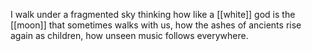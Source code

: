 I walk under a fragmented sky thinking how like a [[white]] god is the [[moon]] that sometimes walks with us, how the ashes of ancients rise again as children, how unseen music follows everywhere.